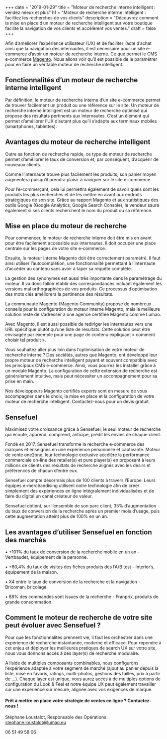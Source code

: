 +++
date = "2019-01-29"
title = "Moteur de recherche interne intelligent : vendez mieux et plus"
h1 = "Moteur de recherche interne intelligent : facilitez les recherches de vos clients"
description = "Découvrez comment la mise en place d’un moteur de recherche intelligent sur votre boutique facilite la navigation de vos clients et accélèrent vos ventes."
draft = false
+++

Afin d’améliorer l’expérience utilisateur (UX) et de faciliter l’acte d’achat ainsi que la navigation des internautes, il est nécessaire pour un site e-commerce d’avoir un moteur de recherche interne. Ce que permet le CMS e-commerce [Magento](/ecommerce/cms/magento/). Nous allons voir qu’il est possible de le paramétrer pour en faire un véritable moteur de recherche intelligent.

## Fonctionnalités d’un moteur de recherche interne intelligent

Par définition, le moteur de recherche interne d’un site e-commerce permet de trouver facilement un produit ou une référence sur le site. Un moteur de recherche interne intelligent est un moteur de recherche optimisé qui propose des résultats pertinents aux internautes. C’est un élément qui permet d’améliorer l’UX d’autant plus qu’il s’adapte aux terminaux mobiles (smartphones, tablettes).

## Avantages du moteur de recherche intelligent

Outre sa fonction de recherche rapide, ce type de moteur de recherche permet d’améliorer le taux de conversion et, par conséquent, d’acquérir de nouveaux clients. 

Comme l’internaute trouve plus facilement les produits, son panier moyen augmentera puisqu’il prendra plaisir à naviguer sur le site e-commerce.

Pour l’e-commerçant, cela lui permettra également de savoir quels sont les produits les plus recherchés et de les mettre en avant aux endroits stratégiques de son site. Grâce au rapport Magento et aux statistiques des outils Google (Google Analytics, Google Search Console), le vendeur saura également si ses clients recherchent le nom du produit ou sa référence. 

## Mise en place du moteur de recherche

Pour commencer, le moteur de recherche interne doit être mis en avant pour être facilement accessible aux internautes. Il doit occuper une place centrale sur les pages de votre site e-commerce.

Ensuite, le moteur interne Magento doit être correctement paramétré. Il faut ainsi utiliser l’autocomplétion, une fonctionnalité permettant à l’internaute d’accéder au contenu sans avoir à taper sa requête complète. 

La gestion des synonymes est aussi très importante dans le paramétrage du moteur. Il va donc falloir établir des correspondances incluant également les versions mal orthographiées de vos produits. Ce processus d’optimisation des mots clés améliorera la pertinence des résultats.

La communauté Magento (Magento Community) propose de nombreux conseils pour la configuration du moteur interne Magento, mais la meilleure solution reste de s’adresser à une agence certifiée Magento comme Lumao.

Avec Magento, il est aussi possible de rediriger les internautes vers une URL spécifique plutôt qu’une liste de résultats. Cette solution peut être envisagée par exemple pour une page de contenu expliquant « comment choisir tel produit ».

Vous souhaitez aller plus loin dans l’optimisation de votre moteur de recherche interne ? Des sociétés, autres que Magento, ont développé leur propre moteur de recherche intelligent payant et souvent compatible avec les principaux CMS e-commerce. Ainsi, vous pourrez les installer grâce à un module Magento. La configuration de cette extension de recherche est généralement intuitive, mais peut nécessiter un accompagnement pour sa prise en main.

Nos développeurs Magento certifiés experts sont en mesure de vous accompagner dans le choix, la mise en place et la configuration de votre moteur de recherche intelligent. Contactez-nous pour un devis gratuit.

## Sensefuel 

Maximisez votre croissance grâce à Sensefuel, le seul moteur de recherche qui écoute, apprend, comprend, anticipe, prédit les envies de chaque client.

Fondé en 2017, Sensefuel transforme la recherche e-commerce des marques et enseignes en une expérience personnelle et captivante. Moteur de vente one2one, leur technologie exclusive accélère la performance commerciale on-line des retailer(s) et pure player(s) en proposant à leurs millions de clients des résultats de recherche alignés avec les désirs et préférences de chacun d’entre eux.

Sensefuel compte désormais plus de 100 clients à travers l’Europe. Leurs équipes e-merchandising utilisent notre technologie afin de créer simplement des expériences en ligne intégralement individualisées et de faire du digital un canal créateur de valeur.

Sensefuel obtient, sur l’ensemble de son parc client, 35% d’augmentation du taux de conversion de la recherche après un premier mois d’usage, puis cette augmentation atteint plus de 100% en un an.

## Les avantages d’utiliser Sensefuel en fonction des marchés
•	+101% du taux de conversion de la recherche mobile en un an - Vertbaudet, équipement de la personne.

•	+60,4% du taux de visites des fiches produits dès l’A/B test - Interior’s, équipement de la maison.

•	X4 entre le taux de conversion de la recherche et la navigation - Bricoman, bricolage.

•	88% des commandes sont issues de la recherche - Franprix, produits de grande consommation.

## Comment le moteur de recherche de votre site peut évoluer avec Sensefuel ?

Pour que les fonctionnalités prennent vie, il faut les orchestrer dans une expérience de recherche instantanée, moderne et efficace. Pour répondre à cet enjeu et déployer les meilleures pratiques de search UX sur votre site, nous vous donnons accès à des layer(s) de recherche modulaire.

A l’aide de multiples composants combinables, nous configurons l’expérience adaptée à votre segment de marché (ajout au panier depuis la liste, mise en favoris, ratings, multi-photos, gestions des tailles, prix à partir de …). Chaque layer est unique, vous aurez accès à de multiples options de configuration du Look & Feel et notre équipe UX peut également travailler sur une expérience sur mesure, alignée avec vos exigences de marque.

#### Prêt à mettre en place votre stratégie de ventes en ligne ? Contactez-nous !

Stéphane Loustalot, Responsable des Opérations :
stephane.loustalot@lumao.eu

06 51 49 58 06

